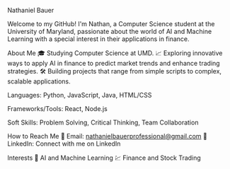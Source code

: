 Nathaniel Bauer

Welcome to my GitHub! I'm Nathan, a Computer Science student at the University of Maryland, passionate about the world of AI and Machine Learning with a special interest in their applications in finance.

About Me
🎓 Studying Computer Science at UMD.
📈 Exploring innovative ways to apply AI in finance to predict market trends and enhance trading strategies.
🛠️ Building projects that range from simple scripts to complex, scalable applications.

Languages: Python, JavaScript, Java, HTML/CSS

Frameworks/Tools: React, Node.js

Soft Skills: Problem Solving, Critical Thinking, Team Collaboration

How to Reach Me
📧 Email: nathanielbauerprofessional@gmail.com
🔗 LinkedIn: Connect with me on LinkedIn

Interests
🤖 AI and Machine Learning
💹 Finance and Stock Trading
